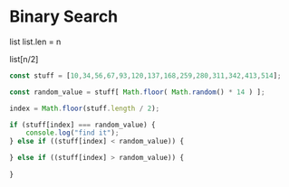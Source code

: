 # Binary Search

list 
list.len = n

list[n/2]

```javascript
const stuff = [10,34,56,67,93,120,137,168,259,280,311,342,413,514];

const random_value = stuff[ Math.floor( Math.random() * 14 ) ];

index = Math.floor(stuff.length / 2); 

if (stuff[index] === random_value) {
    console.log("find it");
} else if ((stuff[index] < random_value)) {

} else if ((stuff[index] > random_value)) {
    
}

```
